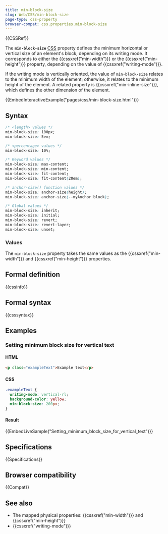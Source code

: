 ```yaml
---
title: min-block-size
slug: Web/CSS/min-block-size
page-type: css-property
browser-compat: css.properties.min-block-size
---
```


{{CSSRef}}

The **`min-block-size`** [CSS](/en-US/docs/Web/CSS) property defines the minimum horizontal or vertical size of an element's block, depending on its writing mode. It corresponds to either the {{cssxref("min-width")}} or the {{cssxref("min-height")}} property, depending on the value of {{cssxref("writing-mode")}}.

If the writing mode is vertically oriented, the value of `min-block-size` relates to the minimum width of the element; otherwise, it relates to the minimum height of the element. A related property is {{cssxref("min-inline-size")}}, which defines the other dimension of the element.

{{EmbedInteractiveExample("pages/css/min-block-size.html")}}

## Syntax

```css
/* <length> values */
min-block-size: 100px;
min-block-size: 5em;

/* <percentage> values */
min-block-size: 10%;

/* Keyword values */
min-block-size: max-content;
min-block-size: min-content;
min-block-size: fit-content;
min-block-size: fit-content(20em);

/* anchor-size() function values */
min-block-size: anchor-size(height);
min-block-size: anchor-size(--myAnchor block);

/* Global values */
min-block-size: inherit;
min-block-size: initial;
min-block-size: revert;
min-block-size: revert-layer;
min-block-size: unset;
```

### Values

The `min-block-size` property takes the same values as the {{cssxref("min-width")}} and {{cssxref("min-height")}} properties.

## Formal definition

{{cssinfo}}

## Formal syntax

{{csssyntax}}

## Examples

### Setting minimum block size for vertical text

#### HTML

```html
<p class="exampleText">Example text</p>
```

#### CSS

```css
.exampleText {
  writing-mode: vertical-rl;
  background-color: yellow;
  min-block-size: 200px;
}
```

#### Result

{{EmbedLiveSample("Setting_minimum_block_size_for_vertical_text")}}

## Specifications

{{Specifications}}

## Browser compatibility

{{Compat}}

## See also

- The mapped physical properties: {{cssxref("min-width")}} and {{cssxref("min-height")}}
- {{cssxref("writing-mode")}}
